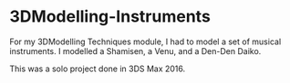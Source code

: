 # 3DModelling-Instruments
For my 3DModelling Techniques module, I had to model a set of musical instruments.
I modelled a Shamisen, a Venu, and a Den-Den Daiko.

This was a solo project done in 3DS Max 2016.

